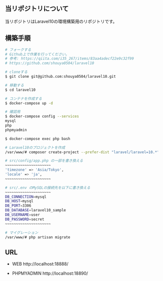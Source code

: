 ## 当リポジトリについて

当リポジトリはLaravel10の環境構築用のリポジトリです。

## 構築手順

```bash
# フォークする
# Github上で作業を行ってください。
# 参考: https://qiita.com/i35_267/items/83aa4adecf22e9c32f99
# https://github.com/shouya0504/laravel10

# cloneする
$ git clone git@github.com:shouya0504/laravel10.git

# 移動する
$ cd laravel10

# コンテナを作成する
$ docker-compose up -d

# 確認用
$ docker-compose config --services
mysql
php
phpmyadmin

$ docker-compose exec php bash

# Laravel10のプロジェクトを作成
/var/www/# composer create-project --prefer-dist "laravel/laravel=10.*" .

# src/config/app.php の一部を書き換える
~~~~~~~~~~~~~~~~~~~~~
'timezone' => 'Asia/Tokyo',
'locale' => 'ja',
~~~~~~~~~~~~~~~~~~~~~

# src/.env のMySQLの接続先を以下に書き換える
~~~~~~~~~~~~~~~~~~~~~
DB_CONNECTION=mysql
DB_HOST=mysql
DB_PORT=3306
DB_DATABASE=laravel10_sample
DB_USERNAME=user
DB_PASSWORD=secret
~~~~~~~~~~~~~~~~~~~~~

# マイグレーション
/var/www/# php artisan migrate
```

## URL
- WEB
http://localhost:18888/

- PHPMYADMIN
http://localhost:18890/